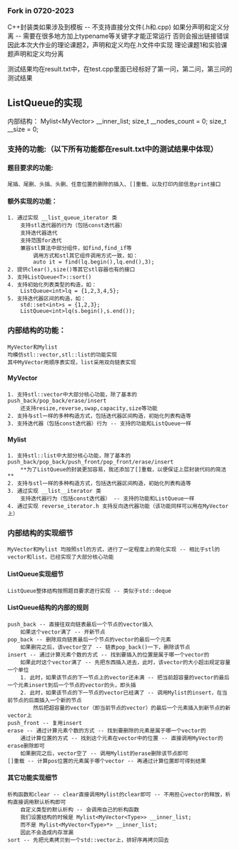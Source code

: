### Fork in 0720-2023

C++封装类如果涉及到模板 -- 不支持直接分文件(.h和.cpp)
	如果分声明和定义分离 -- 需要在很多地方加上typename等关键字才能正常运行
	否则会报出链接错误
因此本次大作业的理论课题2，声明和定义均在.h文件中实现
理论课题1和实验课题声明和定义均分离

测试结果均在result.txt中，在test.cpp里面已经标好了第一问，第二问，第三问的测试结果

## ListQueue的实现
内部结构：
	Mylist<MyVector<Type>> __inner_list;
	size_t __nodes_count = 0;
	size_t __size = 0;

### 支持的功能:（以下所有功能都在result.txt中的测试结果中体现）
#### 题目要求的功能:
	尾插、尾删、头插、头删、任意位置的删除的插入、[]重载、以及打印内部信息print接口
#### 额外实现的功能：
	1. 通过实现 __list_queue_iterator 类
		支持stl迭代器的行为（包括const迭代器）
		支持迭代器迭代
		支持范围for迭代
		兼容stl算法中部分组件，如find,find_if等
			调用方式和stl其它组件调用方式一致，如：
			auto it = find(lq.begin(),lq.end(),3);
	2. 提供clear(),size()等其它stl容器也有的接口
	3. 支持ListQueue<T>::sort()
	4. 支持初始化列表类型的构造，如：
		ListQueue<int>lq = {1,2,3,4,5};
	5. 支持迭代器区间的构造，如：
		std::set<int>s = {1,2,3};
		ListQueue<int>lq(s.begin(),s.end());

### 内部结构的功能：
	MyVector和Mylist
	均模仿stl::vector,stl::list的功能实现
	其中MyVector用顺序表实现，list采用双向链表实现
#### MyVector
	1. 支持stl::vector中大部分核心功能，除了基本的push_back/pop_back/erase/insert
		还支持resize,reverse,swap,capacity,size等功能
	2. 支持与stl一样的多种构造方式，包括迭代器区间构造，初始化列表构造等
	3. 支持迭代器（包括const迭代器）行为 -- 支持的功能和ListQueue一样
#### Mylist
	1. 支持stl::list中大部分核心功能，除了基本的push_back/pop_back/push_front/pop_front/erase/insert
		**为了ListQueue的封装更加容易，我还添加了[]重载，以便保证上层封装代码的简洁**
	2. 支持与stl一样的多种构造方式，包括迭代器区间构造，初始化列表构造等
	3. 通过实现 __list__iterator 类
		支持迭代器行为（包括const迭代器） -- 支持的功能和ListQueue一样
	4. 通过实现	reverse_iterator.h 支持反向迭代器功能（该功能同样可以用在MyVector上）

### 内部结构的实现细节
	MyVector和Mylist 均按照stl的方式，进行了一定程度上的简化实现 -- 相比于stl的vector和list，已经实现了大部分核心功能
#### ListQueue实现细节
	ListQueue整体结构按照题目要求进行实现 -- 类似于std::deque
#### ListQueue结构的内部的规则
	push_back -- 直接往双向链表最后一个节点的vector插入
		如果这个vector满了 -- 开新节点
	pop_back -- 删除双向链表最后一个节点的vector的最后一个元素
		如果删完之后，该vector空了 -- 链表pop_back()一下，删除该节点
	insert -- 通过计算元素个数的方式 -- 找到要插入的位置是属于哪一个vector的
		如果此时这个vector满了 -- 先把东西插入进去，此时，该vector的大小超出规定容量一个单位
		1. 此时，如果该节点的下一节点上的vector还未满 -- 把当前超容量的vector的最后一个元素insert到后一个节点的vector的头，即头插
		2. 此时，如果该节点的下一节点的vector已经满了 -- 调用Mylist的insert，在当前节点的后面插入一个新的节点
			然后把超容量的vector（即当前节点的vector）的最后一个元素插入到新节点的新vector上
	push_front -- 复用insert
	erase -- 通过计算元素个数的方式 -- 找到要删除的元素是属于哪一个vector的
		通过计算位置的方式 -- 找到这个元素在vector中的位置 -- 直接调用MyVector的erase删除即可
		如果删完之后，vector空了 -- 调用Mylist的erase删除该节点即可
	[]重载 -- 计算pos位置的元素属于哪个vector -- 再通过计算位置即可得到结果
#### 其它功能实现细节
	析构函数和clear -- clear直接调用Mylist的clear即可 -- 不用担心vector的释放，析构直接调用默认析构即可
		自定义类型的默认析构 -- 会调用自己的析构函数
		我们设置结构的时候是 Mylist<MyVector<Type>> __inner_list;
		而不是 Mylist<MyVector<Type>*> __inner_list;
		因此不会造成内存泄漏
	sort -- 先把元素拷贝到一个std::vector上，排好序再拷贝回去
